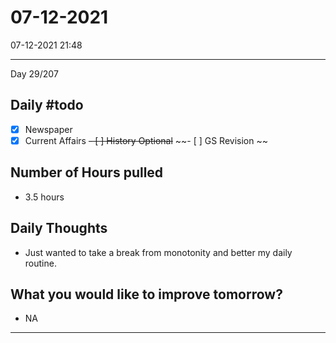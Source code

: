 # 07-12-2021
07-12-2021 21:48

---

Day 29/207

## Daily #todo 

- [x] Newspaper
- [x] Current Affairs
~~- [ ] History Optional~~
~~- [ ] GS Revision 
~~
## Number of Hours pulled 
- 3.5 hours

## Daily Thoughts
- Just wanted to take a break from monotonity and better my daily routine.


## What you would like to improve tomorrow?
- NA



--- 
